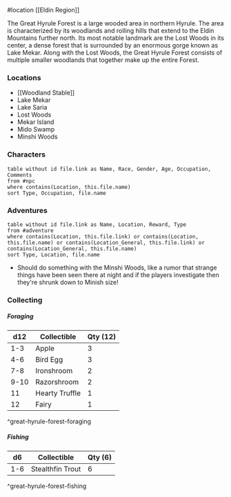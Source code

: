 #location [[Eldin Region]]

The Great Hyrule Forest is a large wooded area in northern Hyrule. The area is characterized by its woodlands and rolling hills that extend to the Eldin Mountains further north. Its most notable landmark are the Lost Woods in its center, a dense forest that is surrounded by an enormous gorge known as Lake Mekar. Along with the Lost Woods, the Great Hyrule Forest consists of multiple smaller woodlands that together make up the entire Forest.

### Locations

* [[Woodland Stable]]
* Lake Mekar
* Lake Saria
* Lost Woods
* Mekar Island
* Mido Swamp
* Minshi Woods

### Characters
```dataview
table without id file.link as Name, Race, Gender, Age, Occupation, Comments
from #npc
where contains(Location, this.file.name)
sort Type, Occupation, file.name
```

### Adventures
```dataview
table without id file.link as Name, Location, Reward, Type
from #adventure
where contains(Location, this.file.link) or contains(Location, this.file.name) or contains(Location_General, this.file.link) or contains(Location_General, this.file.name)
sort Type, Location, file.name
```

* Should do something with the Minshi Woods, like a rumor that strange things have been seen there at night and if the players investigate then they're shrunk down to Minish size!

### Collecting

##### Foraging

| d12  | Collectible    | Qty (12) |
| ---- | -------------- | -------- |
| 1-3  | Apple          | 3        |
| 4-6  | Bird Egg       | 3        |
| 7-8  | Ironshroom     | 2        |
| 9-10 | Razorshroom    | 2        |
| 11   | Hearty Truffle | 1        |
| 12   | Fairy          | 1        |
^great-hyrule-forest-foraging

##### Fishing

| d6  | Collectible      | Qty (6) |
| --- | ---------------- | ------- |
| 1-6 | Stealthfin Trout | 6       |
^great-hyrule-forest-fishing
